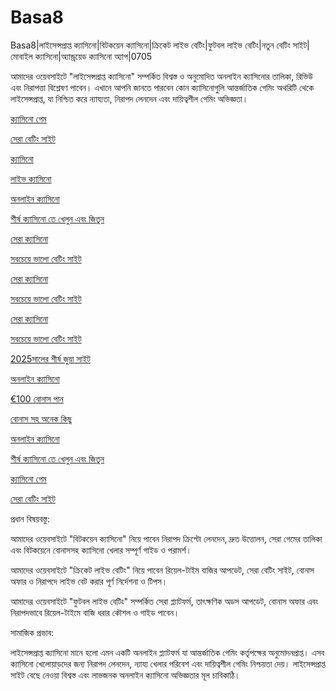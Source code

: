 # Basa8

Basa8|লাইসেন্সপ্রাপ্ত ক্যাসিনো|বিটকয়েন ক্যাসিনো|ক্রিকেট লাইভ বেটিং|ফুটবল লাইভ বেটিং|নতুন বেটিং সাইট|মোবাইল ক্যাসিনো|অ্যান্ড্রয়েড ক্যাসিনো অ্যাপ|0705

আমাদের ওয়েবসাইটে "লাইসেন্সপ্রাপ্ত ক্যাসিনো" সম্পর্কিত বিশ্বস্ত ও অনুমোদিত অনলাইন ক্যাসিনোর তালিকা, রিভিউ এবং নিরাপত্তা বিশ্লেষণ পাবেন। এখানে আপনি জানতে পারবেন কোন ক্যাসিনোগুলি আন্তর্জাতিক গেমিং অথরিটি থেকে লাইসেন্সপ্রাপ্ত, যা নিশ্চিত করে ন্যায্যতা, নিরাপদ লেনদেন এবং দায়িত্বশীল গেমিং অভিজ্ঞতা।

<a href="https://basa8pc.com/">ক্যাসিনো গেম</a>

<a href="https://basa8pc.net/">সেরা বেটিং সাইট</a>

<a href="https://basa8live.com/">ক্যাসিনো</a>

<a href="https://basa8live.net/">লাইভ ক্যাসিনো</a>

<a href="https://basa8vip.net/">অনলাইন ক্যাসিনো</a>

<a href="https://basa8us.net/">শীর্ষ ক্যাসিনো তে খেলুন এবং জিতুন</a>

<a href="https://basa8vip.com/">সেরা ক্যাসিনো</a>

<a href="https://basa8us.com/">সবচেয়ে ভালো বেটিং সাইট</a>

<a href="https://basa8vip.com/">সেরা ক্যাসিনো</a>

<a href="https://basa8us.com/">সবচেয়ে ভালো বেটিং সাইট</a>

<a href="https://basa8vip.com/">সেরা ক্যাসিনো</a>

<a href="https://basa8us.com/">সবচেয়ে ভালো বেটিং সাইট</a>

<a href="https://basa8now.com/">2025সালের শীর্ষ জুয়া সাইট</a>

<a href="https://basa8now.net/">অনলাইন ক্যাসিনো </a>

<a href="https://basa8pro.com/">€100 বোনাস পান</a>

<a href="https://basa8pro.net/">বোনাস সহ অনেক কিছু</a>

<a href="https://basa8vip.net/">অনলাইন ক্যাসিনো</a>

<a href="https://basa8us.net/">শীর্ষ ক্যাসিনো তে খেলুন এবং জিতুন</a>

<a href="https://basa8pc.com/">ক্যাসিনো গেম</a>

<a href="https://basa8pc.net/">সেরা বেটিং সাইট</a>

প্রধান বিষয়বস্তু:

আমাদের ওয়েবসাইটে "বিটকয়েন ক্যাসিনো" নিয়ে পাবেন নিরাপদ ক্রিপ্টো লেনদেন, দ্রুত উত্তোলন, সেরা গেমের তালিকা এবং বিটকয়েনে বোনাসসহ ক্যাসিনো খেলার সম্পূর্ণ গাইড ও পরামর্শ।

আমাদের ওয়েবসাইটে "ক্রিকেট লাইভ বেটিং" নিয়ে পাবেন রিয়েল-টাইম বাজির আপডেট, সেরা বেটিং সাইট, বোনাস অফার ও নিরাপদে লাইভ বেট করার পূর্ণ নির্দেশনা ও টিপস।

আমাদের ওয়েবসাইটে "ফুটবল লাইভ বেটিং" সম্পর্কিত সেরা প্ল্যাটফর্ম, তাৎক্ষণিক অডস আপডেট, বোনাস অফার এবং নিরাপদভাবে রিয়েল-টাইমে বাজি ধরার কৌশল ও গাইড পাবেন।

সামাজিক প্রভাব:

লাইসেন্সপ্রাপ্ত ক্যাসিনো মানে হলো এমন একটি অনলাইন প্ল্যাটফর্ম যা আন্তর্জাতিক গেমিং কর্তৃপক্ষের অনুমোদনপ্রাপ্ত। এসব ক্যাসিনো খেলোয়াড়দের জন্য নিরাপদ লেনদেন, ন্যায্য খেলার পরিবেশ এবং দায়িত্বশীল গেমিং নিশ্চয়তা দেয়। লাইসেন্সপ্রাপ্ত সাইট বেছে নেওয়া বিশ্বস্ত এবং লাভজনক অনলাইন ক্যাসিনো অভিজ্ঞতার মূল চাবিকাঠি।
